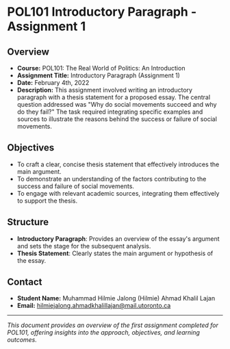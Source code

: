 # POL101 Introductory Paragraph - Assignment 1

## Overview

- **Course:** POL101: The Real World of Politics: An Introduction
- **Assignment Title:** Introductory Paragraph (Assignment 1)
- **Date:** February 4th, 2022
- **Description:** This assignment involved writing an introductory paragraph with a thesis statement for a proposed essay. The central question addressed was "Why do social movements succeed and why do they fail?" The task required integrating specific examples and sources to illustrate the reasons behind the success or failure of social movements.

## Objectives

- To craft a clear, concise thesis statement that effectively introduces the main argument.
- To demonstrate an understanding of the factors contributing to the success and failure of social movements.
- To engage with relevant academic sources, integrating them effectively to support the thesis.

## Structure

- **Introductory Paragraph**: Provides an overview of the essay's argument and sets the stage for the subsequent analysis.
- **Thesis Statement**: Clearly states the main argument or hypothesis of the essay.

## Contact

- **Student Name:** Muhammad Hilmie Jalong (Hilmie) Ahmad Khalil Lajan
- **Email:** hilmiejalong.ahmadkhalillajan@mail.utoronto.ca

---
*This document provides an overview of the first assignment completed for POL101, offering insights into the approach, objectives, and learning outcomes.*
